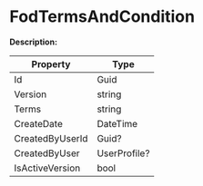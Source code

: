# FodTermsAndCondition

**Description:** 

| Property | Type |
|---|---|
| Id | Guid |
| Version | string |
| Terms | string |
| CreateDate | DateTime |
| CreatedByUserId | Guid? |
| CreatedByUser | UserProfile? |
| IsActiveVersion | bool |


